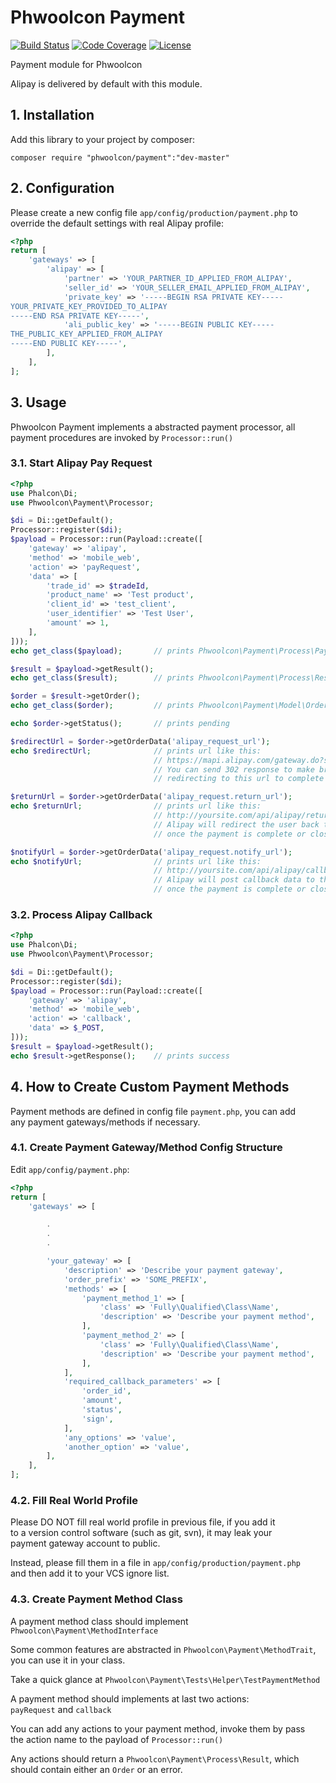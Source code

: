 # Phwoolcon Payment
[![Build Status](https://travis-ci.org/phwoolcon/payment.svg?branch=master)](https://travis-ci.org/phwoolcon/payment)
[![Code Coverage](https://codecov.io/gh/phwoolcon/payment/branch/master/graph/badge.svg)](https://codecov.io/gh/phwoolcon/payment)
[![License](https://img.shields.io/badge/License-Apache%202.0-blue.svg)](https://opensource.org/licenses/Apache-2.0)

Payment module for Phwoolcon

Alipay is delivered by default with this module.

## 1. Installation
Add this library to your project by composer:

```
composer require "phwoolcon/payment":"dev-master"
```

## 2. Configuration
Please create a new config file `app/config/production/payment.php` to  
override the default settings with real Alipay profile:
```php
<?php
return [
    'gateways' => [
        'alipay' => [
            'partner' => 'YOUR_PARTNER_ID_APPLIED_FROM_ALIPAY',
            'seller_id' => 'YOUR_SELLER_EMAIL_APPLIED_FROM_ALIPAY',
            'private_key' => '-----BEGIN RSA PRIVATE KEY-----
YOUR_PRIVATE_KEY_PROVIDED_TO_ALIPAY
-----END RSA PRIVATE KEY-----',
            'ali_public_key' => '-----BEGIN PUBLIC KEY-----
THE_PUBLIC_KEY_APPLIED_FROM_ALIPAY
-----END PUBLIC KEY-----',
        ],
    ],
];

```

## 3. Usage

Phwoolcon Payment implements a abstracted payment processor, all  
payment procedures are invoked by `Processor::run()`

### 3.1. Start Alipay Pay Request
```php
<?php
use Phalcon\Di;
use Phwoolcon\Payment\Processor;

$di = Di::getDefault();
Processor::register($di);
$payload = Processor::run(Payload::create([
    'gateway' => 'alipay',
    'method' => 'mobile_web',
    'action' => 'payRequest',
    'data' => [
        'trade_id' => $tradeId,
        'product_name' => 'Test product',
        'client_id' => 'test_client',
        'user_identifier' => 'Test User',
        'amount' => 1,
    ],
]));
echo get_class($payload);       // prints Phwoolcon\Payment\Process\Payload

$result = $payload->getResult();
echo get_class($result);        // prints Phwoolcon\Payment\Process\Result

$order = $result->getOrder();
echo get_class($order);         // prints Phwoolcon\Payment\Model\Order

echo $order->getStatus();       // prints pending

$redirectUrl = $order->getOrderData('alipay_request_url');
echo $redirectUrl;              // prints url like this:
                                // https://mapi.alipay.com/gateway.do?service=alipay.wap.create.direct.pay.by.user&partner=...
                                // You can send 302 response to make browser
                                // redirecting to this url to complete a pay request

$returnUrl = $order->getOrderData('alipay_request.return_url');
echo $returnUrl;                // prints url like this:
                                // http://yoursite.com/api/alipay/return
                                // Alipay will redirect the user back to this url
                                // once the payment is complete or closed

$notifyUrl = $order->getOrderData('alipay_request.notify_url');
echo $notifyUrl;                // prints url like this:
                                // http://yoursite.com/api/alipay/callback
                                // Alipay will post callback data to this url
                                // once the payment is complete or closed
```

### 3.2. Process Alipay Callback
```php
<?php
use Phalcon\Di;
use Phwoolcon\Payment\Processor;

$di = Di::getDefault();
Processor::register($di);
$payload = Processor::run(Payload::create([
    'gateway' => 'alipay',
    'method' => 'mobile_web',
    'action' => 'callback',
    'data' => $_POST,
]));
$result = $payload->getResult();
echo $result->getResponse();    // prints success
```

## 4. How to Create Custom Payment Methods
Payment methods are defined in config file `payment.php`, you can add  
any payment gateways/methods if necessary.

### 4.1. Create Payment Gateway/Method Config Structure
Edit `app/config/payment.php`:
```php
<?php
return [
    'gateways' => [

        .
        .
        .

        'your_gateway' => [
            'description' => 'Describe your payment gateway',
            'order_prefix' => 'SOME_PREFIX',
            'methods' => [
                'payment_method_1' => [
                    'class' => 'Fully\Qualified\Class\Name',
                    'description' => 'Describe your payment method',
                ],
                'payment_method_2' => [
                    'class' => 'Fully\Qualified\Class\Name',
                    'description' => 'Describe your payment method',
                ],
            ],
            'required_callback_parameters' => [
                'order_id',
                'amount',
                'status',
                'sign',
            ],
            'any_options' => 'value',
            'another_option' => 'value',
        ],
    ],
];
```

### 4.2. Fill Real World Profile
Please DO NOT fill real world profile in previous file, if you add it  
to a version control software (such as git, svn), it may leak your  
payment gateway account to public.

Instead, please fill them in a file in `app/config/production/payment.php`  
and then add it to your VCS ignore list.

### 4.3. Create Payment Method Class
A payment method class should implement `Phwoolcon\Payment\MethodInterface`

Some common features are abstracted in `Phwoolcon\Payment\MethodTrait`,  
you can use it in your class.

Take a quick glance at `Phwoolcon\Payment\Tests\Helper\TestPaymentMethod`

A payment method should implements at last two actions:  
`payRequest` and `callback`

You can add any actions to your payment method, invoke them by pass  
the action name to the payload of `Processor::run()`

Any actions should return a `Phwoolcon\Payment\Process\Result`, which  
should contain either an `Order` or an error.
